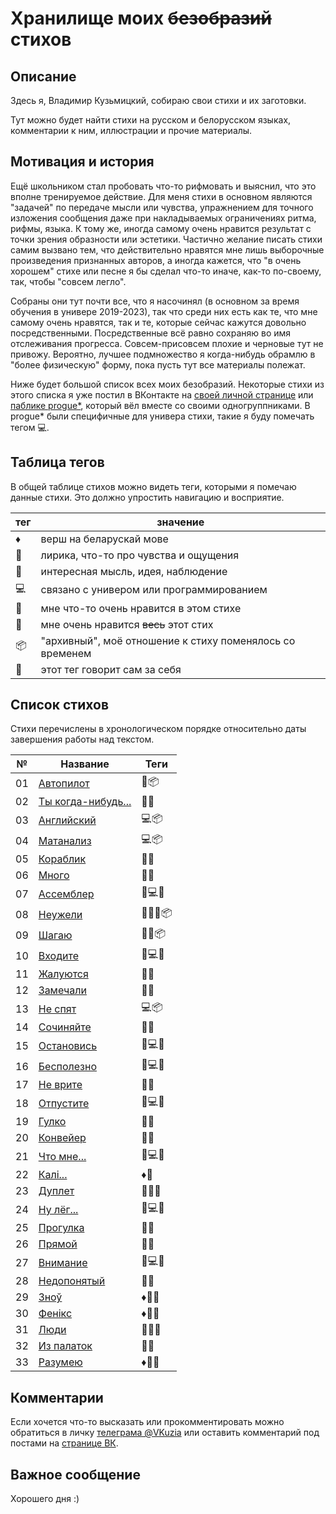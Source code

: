 # Хранилище моих ~~безобразий~~ стихов

## Описание

Здесь я, Владимир Кузьмицкий, собираю свои стихи и их заготовки.

Тут можно будет найти стихи на русском и белорусском языках, комментарии к ним, иллюстрации и прочие материалы.

## Мотивация и история

Ещё школьником стал пробовать что-то рифмовать и выяснил, что это вполне тренируемое действие. Для меня стихи в основном являются "задачей" по передаче мысли или чувства, упражнением для точного изложения сообщения даже при накладываемых ограничениях ритма, рифмы, языка. К тому же, иногда самому очень нравится результат с точки зрения образности или эстетики. Частично желание писать стихи самим вызвано тем, что действительно нравятся мне лишь выборочные произведения признанных авторов, а иногда кажется, что "в очень хорошем" стихе или песне я бы сделал что-то иначе, как-то по-своему, так, чтобы "совсем легло".  

Собраны они тут почти все, что я насочинял (в основном за время обучения в универе 2019-2023), так что среди них есть как те, что мне самому очень нравятся, так и те, которые сейчас кажутся довольно посредственными. Посредственные всё равно сохраняю во имя отслеживания прогресса. Совсем-присовсем плохие и черновые тут не привожу. Вероятно, лучшее подмножество я когда-нибудь обрамлю в "более физическую" форму, пока пусть тут все материалы полежат.

Ниже будет большой список всех моих безобразий. Некоторые стихи из этого списка я уже постил в ВКонтакте на [своей личной странице](https://vk.com/vkuzia) или [паблике progue*](https://vk.com/pointer_progue), который вёл вместе со своими одногруппниками. В progue* были специфичные для универа стихи, такие я буду помечать тегом 💻.

## Таблица тегов

В общей таблице стихов можно видеть теги, которыми я помечаю данные стихи. Это должно упростить навигацию и восприятие.

|тег|значение|
|--|--|
|♦️|верш на беларускай мове|
|🎵|лирика, что-то про чувства и ощущения|
|💭|интересная мысль, идея, наблюдение|
|💻|связано с универом или программированием|
|🥈|мне что-то очень нравится в этом стихе|
|🥇|мне очень нравится ~~весь~~ этот стих|
|📦|"архивный", моё отношение к стиху поменялось со временем|
|🤡|этот тег говорит сам за себя|

## Список стихов

Стихи перечислены в хронологическом порядке относительно даты завершения работы над текстом.

| № | Название | Теги |
|--------|--------|--------|
| 01 | [Автопилот](poems/01.Автопилот) | 🎵📦 |
| 02 | [Ты когда-нибудь...](poems/02.Ты_когда-нибудь) | 🎵🥇 |
| 03 | [Английский](poems/03.Английский) | 💻📦 |
| 04 | [Матанализ](poems/04.Матанализ) | 💻📦 | 
| 05 | [Кораблик](poems/05.Кораблик) | 🎵🥈 |
| 06 | [Много](poems/06.Много) | 🎵🥇 |
| 07 | [Ассемблер](poems/07.Ассемблер) | 🎵💻🥈 |
| 08 | [Неужели](poems/08.Неужели) | 🎵💭🥈📦 |
| 09 | [Шагаю](poems/09.Шагаю) | 🎵🥈📦 |
| 10 | [Входите](poems/10.Входите) | 🎵💻🥈 |
| 11 | [Жалуются](poems/11.Жалуются) | 💭🥈 |
| 12 | [Замечали](poems/12.Замечали) | 🎵💭 |
| 13 | [Не спят](poems/13.Не_спят) | 💻📦 |
| 14 | [Сочиняйте](poems/14.Сочиняйте) | 💭🥇 |
| 15 | [Остановись](poems/15.Остановись) | 💭💻🥈 |
| 16 | [Бесполезно](poems/16.Бесполезно) | 🤡💻🥈 |
| 17 | [Не врите](poems/17.Не_врите) | 💭🥈 |
| 18 | [Отпустите](poems/18.Отпустите) | 🎵💻🥈 |
| 19 | [Гулко](poems/19.Гулко) | 🎵🥈 |
| 20 | [Конвейер](poems/20.Конвейер) | 💭🥇 |
| 21 | [Что мне...](poems/21.Что_мне) | 🎵💻🥈 |
| 22 | [Калі...](poems/22.Калі) | ♦️💭 |
| 23 | [Дуплет](poems/23.Дуплет) | 🎵💭🥈 |
| 24 | [Ну лёг...](poems/24.Ну_лёг) | 🎵💻🥈 |
| 25 | [Прогулка](poems/25.Прогулка) | 💭🥇 |
| 26 | [Прямой](poems/26.Прямой) | 🎵🥈 |
| 27 | [Внимание](poems/27.Внимание) | 💭💻🥇 |
| 28 | [Недопонятый](poems/28.Недопонятый) | 🎵🥇 |
| 29 | [Зноў](poems/29.Зноў) | ♦️🎵🥇 |
| 30 | [Фенікс](poems/30.Фенікс) | ♦️🎵🥇 |
| 31 | [Люди](poems/31.Люди) | 🎵💭🥈 |
| 32 | [Из палаток](poems/32.Из_палаток) | 🎵🥈 |
| 33 | [Разумею](poems/33.Разумею) | ♦️🎵🥈 |

## Комментарии

Если хочется что-то высказать или прокомментировать можно обратиться в личку [телеграма @VKuzia](https://t.me/VKuzia) или оставить комментарий под постами на [странице ВК](https://vk.com/vkuzia).

## Важное сообщение

Хорошего дня :)
